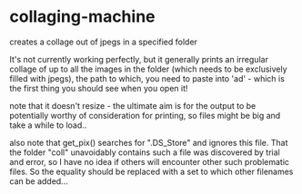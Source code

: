 # collaging-machine
creates a collage out of jpegs in a specified folder 

It's not currently working perfectly, but it generally prints an irregular collage of up to all the images in the folder (which needs to be exclusively filled with jpegs), the path to which, you need to paste into 'ad' - which is the first thing you should see when you open it!

note that it doesn't resize - the ultimate aim is for the output to be potentially worthy of consideration for printing, so files might be big and take a while to load..

also note that get_pix() searches for ".DS_Store" and ignores this file. That the folder "coll" unavoidably contains such a file was discovered by trial and error, so I have no idea if others will encounter other such problematic files. So the equality should be replaced with a set to which other filenames can be added...
